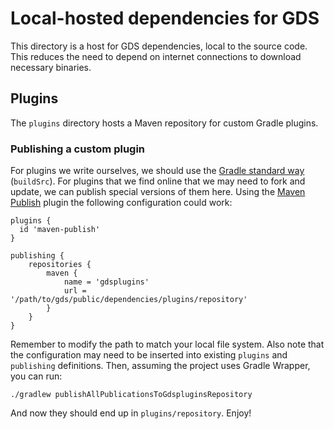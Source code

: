 # Local-hosted dependencies for GDS

This directory is a host for GDS dependencies, local to the source code.
This reduces the need to depend on internet connections to download necessary binaries.

## Plugins

The `plugins` directory hosts a Maven repository for custom Gradle plugins.

### Publishing a custom plugin 

For plugins we write ourselves, we should use the [Gradle standard way](https://docs.gradle.org/current/userguide/custom_plugins.html) (`buildSrc`).
For plugins that we find online that we may need to fork and update, we can publish special versions of them here.
Using the [Maven Publish](https://docs.gradle.org/current/userguide/publishing_maven.html) plugin the following configuration could work:

```
plugins {
  id 'maven-publish'
}

publishing {
    repositories {
        maven {
            name = 'gdsplugins'
            url = '/path/to/gds/public/dependencies/plugins/repository'
        }
    }
}
```

Remember to modify the path to match your local file system.
Also note that the configuration may need to be inserted into existing `plugins` and `publishing` definitions.
Then, assuming the project uses Gradle Wrapper, you can run:

```
./gradlew publishAllPublicationsToGdspluginsRepository
```

And now they should end up in `plugins/repository`.
Enjoy!
